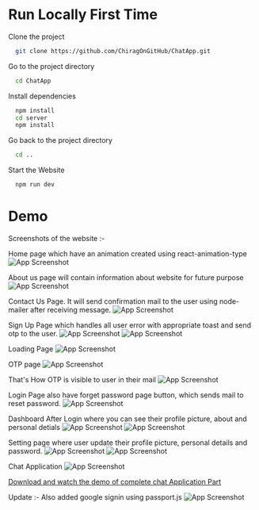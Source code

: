 # Run Locally First Time

Clone the project

```bash
  git clone https://github.com/ChiragOnGitHub/ChatApp.git
```

Go to the project directory

```bash
  cd ChatApp
```

Install dependencies

```bash
  npm install
  cd server
  npm install
```

Go back to the project directory

```bash
  cd ..
```

Start the Website

```bash
  npm run dev
```

# Demo
Screenshots of the website :-

Home page which have an animation created using react-animation-type
![App Screenshot](screenshot/1.png)

About us page will contain information about website for future purpose
![App Screenshot](screenshot/2.png)

Contact Us Page. It will send confirmation mail to the user using node-mailer after receiving message.
![App Screenshot](screenshot/3.png)

Sign Up Page which handles all user error with appropriate toast and send otp to the user.
![App Screenshot](screenshot/4.png)
![App Screenshot](screenshot/5.png)

Loading Page
![App Screenshot](screenshot/6.png)

OTP page
![App Screenshot](screenshot/7.png)

That's How OTP is visible to user in their mail
![App Screenshot](screenshot/8.png)

Login Page also have forget password page button, which sends mail to reset password.
![App Screenshot](screenshot/9.png)

Dashboard After Login where you can see their profile picture, about and personal detials
![App Screenshot](screenshot/10.png)
![App Screenshot](screenshot/11.png)

Setting page where user update their profile picture, personal details and password.
![App Screenshot](screenshot/12.png)
![App Screenshot](screenshot/13.png)

Chat Application
![App Screenshot](screenshot/14.png)

[Download and watch the demo of complete chat Application Part](videos/ChatDemo.mp4)

Update :- Also added google signin using passport.js
![App Screenshot](screenshot/15.png)
